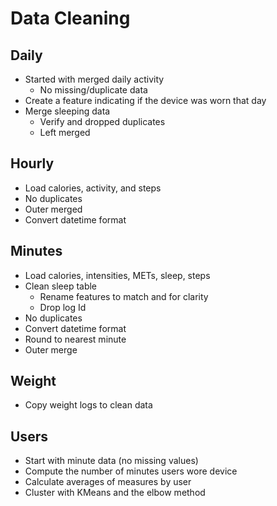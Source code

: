 # Data Cleaning

## Daily

* Started with merged daily activity
  * No missing/duplicate data
* Create a feature indicating if the device was worn that day
* Merge sleeping data
  * Verify and dropped duplicates
  * Left merged

## Hourly

* Load calories, activity, and steps
* No duplicates
* Outer merged
* Convert datetime format

## Minutes

* Load calories, intensities, METs, sleep, steps
* Clean sleep table
  * Rename features to match and for clarity
  * Drop log Id
* No duplicates
* Convert datetime format
* Round to nearest minute
* Outer merge

## Weight

* Copy weight logs to clean data
  
## Users

* Start with minute data (no missing values)
* Compute the number of minutes users wore device
* Calculate averages of measures by user
* Cluster with KMeans and the elbow method
